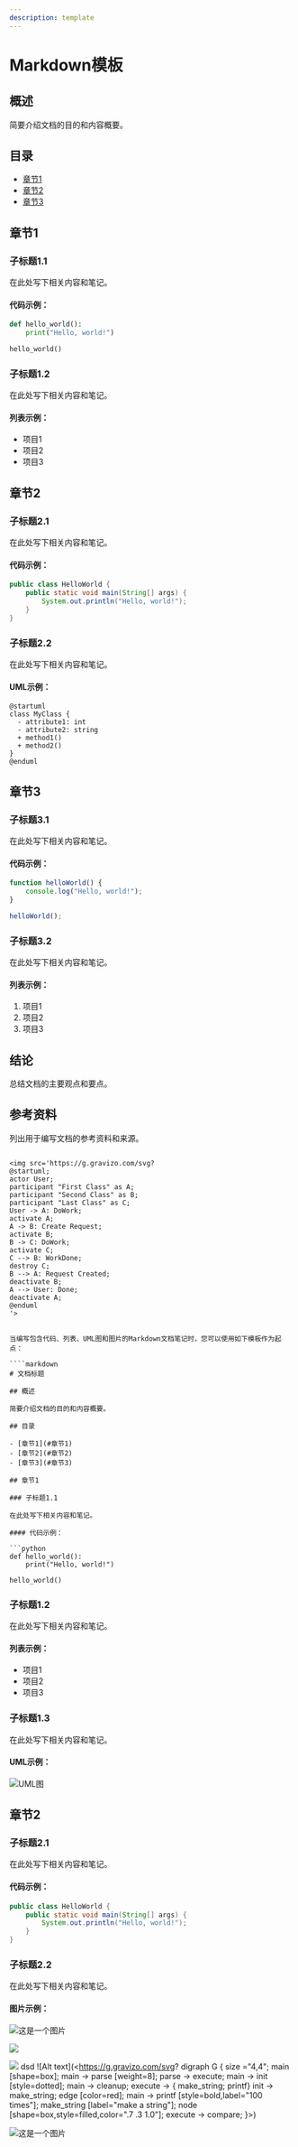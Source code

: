 ```yaml
---
description: template
---
```


# Markdown模板

## 概述

简要介绍文档的目的和内容概要。

## 目录

- [章节1](#章节1)
- [章节2](#章节2)
- [章节3](#章节3)

## 章节1

### 子标题1.1

在此处写下相关内容和笔记。

#### 代码示例：

```python
def hello_world():
    print("Hello, world!")

hello_world()
````

### 子标题1.2

在此处写下相关内容和笔记。

#### 列表示例：

- 项目1
- 项目2
- 项目3

## 章节2

### 子标题2.1

在此处写下相关内容和笔记。

#### 代码示例：

```java
public class HelloWorld {
    public static void main(String[] args) {
        System.out.println("Hello, world!");
    }
}
```

### 子标题2.2

在此处写下相关内容和笔记。

#### UML示例：


```plantuml
@startuml
class MyClass {
  - attribute1: int
  - attribute2: string
  + method1()
  + method2()
}
@enduml
```


## 章节3

### 子标题3.1

在此处写下相关内容和笔记。

#### 代码示例：

```javascript
function helloWorld() {
    console.log("Hello, world!");
}

helloWorld();
```

### 子标题3.2

在此处写下相关内容和笔记。

#### 列表示例：

1. 项目1
1. 项目2
1. 项目3

## 结论

总结文档的主要观点和要点。

## 参考资料

列出用于编写文档的参考资料和来源。

```

<img src='https://g.gravizo.com/svg?
@startuml;
actor User;
participant "First Class" as A;
participant "Second Class" as B;
participant "Last Class" as C;
User -> A: DoWork;
activate A;
A -> B: Create Request;
activate B;
B -> C: DoWork;
activate C;
C --> B: WorkDone;
destroy C;
B --> A: Request Created;
deactivate B;
A --> User: Done;
deactivate A;
@enduml
'>


当编写包含代码、列表、UML图和图片的Markdown文档笔记时，您可以使用如下模板作为起点：

````markdown
# 文档标题

## 概述

简要介绍文档的目的和内容概要。

## 目录

- [章节1](#章节1)
- [章节2](#章节2)
- [章节3](#章节3)

## 章节1

### 子标题1.1

在此处写下相关内容和笔记。

#### 代码示例：

```python
def hello_world():
    print("Hello, world!")

hello_world()
````

### 子标题1.2

在此处写下相关内容和笔记。

#### 列表示例：

- 项目1
- 项目2
- 项目3

### 子标题1.3

在此处写下相关内容和笔记。

#### UML示例：

![UML图](<>)

## 章节2

### 子标题2.1

在此处写下相关内容和笔记。

#### 代码示例：

```java
public class HelloWorld {
    public static void main(String[] args) {
        System.out.println("Hello, world!");
    }
}
```

### 子标题2.2

在此处写下相关内容和笔记。

#### 图片示例：

![这是一个图片](<https://files.gitbook.com/v0/b/gitbook-x-prod.appspot.com/o/spaces%2FpkDBZFGEi4iSfHL3u12G%2Fuploads%2FQy4DGU4ePjLp69i3oAbW%2Fgolang.png?alt=media&token=1359ced5-7841-4f93-b554-39dc5b81dfee>)


<img src='https://g.gravizo.com/svg?
@startuml;
actor User;
participant "First Class" as A;
participant "Second Class" as B;
participant "Last Class" as C;
User -> A: DoWork;
activate A;
A -> B: Create Request;
activate B;
B -> C: DoWork;
activate C;
C --> B: WorkDone;
destroy C;
B --> A: Request Created;
deactivate B;
A --> User: Done;
deactivate A;
@enduml
'>

<img src='https://g.gravizo.com/svg?
  digraph G {
    aize ="4,4";
    main [shape=box];
    main -> parse [weight=8];
    parse -> execute;
    main -> init [style=dotted];
    main -> cleanup;
    execute -> { make_string; printf}
    init -> make_string;
    edge [color=red];
    main -> printf [style=bold,label="100 times"];
    make_string [label="make a string"];
    node [shape=box,style=filled,color=".7 .3 1.0"];
    execute -> compare;
  }
'>
dsd
![Alt text](<https://g.gravizo.com/svg?
  digraph G {
    size ="4,4";
    main [shape=box];
    main -> parse [weight=8];
    parse -> execute;
    main -> init [style=dotted];
    main -> cleanup;
    execute -> { make_string; printf}
    init -> make_string;
    edge [color=red];
    main -> printf [style=bold,label="100 times"];
    make_string [label="make a string"];
    node [shape=box,style=filled,color=".7 .3 1.0"];
    execute -> compare;
  }>)

![这是一个图片](<https://files.gitbook.com/v0/b/gitbook-x-prod.appspot.com/o/spaces%2FpkDBZFGEi4iSfHL3u12G%2Fuploads%2FQy4DGU4ePjLp69i3oAbW%2Fgolang.png?alt=media&token=1359ced5-7841-4f93-b554-39dc5b81dfee>)

